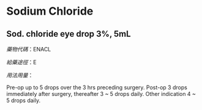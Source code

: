 # Sodium Chloride

## Sod. chloride eye drop 3%, 5mL

*藥物代碼*：ENACL

*給藥途徑*：E

*用法用量*：

Pre-op up to 5 drops over the 3 hrs preceding surgery. Post-op 3 drops immediately after surgery, thereafter 3 ~ 5 drops daily. Other indication 4 ~ 5 drops daily.

